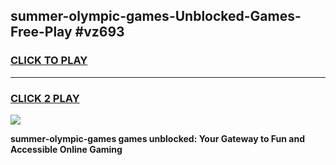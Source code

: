 
## summer-olympic-games-Unblocked-Games-Free-Play #vz693
<h3>
<a href="https://us.freeplayer.one?title=summer-olympic-games&ref=9M">CLICK TO PLAY</a></h3>
<hr>

<h3>
<a href="https://us.freeplayer.one?title=summer-olympic-games&ref=9M">CLICK 2 PLAY</a>
  
</h3>

<a href="https://us.freeplayer.one?title=summer-olympic-games&ref=9M"><img src="https://clearcache.store/games.png"></a>


**summer-olympic-games games unblocked: Your Gateway to Fun and Accessible Online Gaming**
